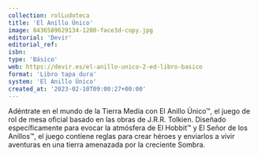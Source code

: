 ```yaml
---
collection: rolLudoteca
title: 'El Anillo Único'
image: 8436589629134-1200-face3d-copy.jpg
editorial: 'Devir'
editorial_ref:
isbn:
type: 'Básico'
web: https://devir.es/el-anillo-unico-2-ed-libro-basico
format: 'Libro tapa dura'
system: 'El Anillo Único'
created_at: '2023-02-10T09:00:27+00:00'
---
```


Adéntrate en el mundo de la Tierra Media con El Anillo Único™, el juego de rol de mesa oficial basado en las obras de J.R.R. Tolkien. Diseñado específicamente para evocar la atmósfera de El Hobbit™ y El Señor de los Anillos™, el juego contiene reglas para crear héroes y enviarlos a vivir aventuras en una tierra amenazada por la creciente Sombra.